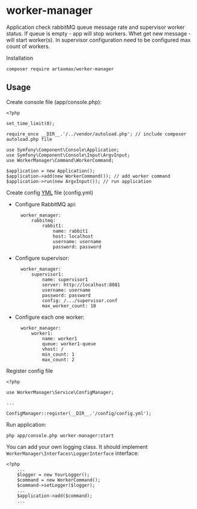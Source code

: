 # worker-manager

Application check rabbitMQ queue message rate and supervisor worker status.
If queue is empty - app will stop workers. Whet get new message - will start worker(s).
In supervisor configuration need to be configured max count of workers.

Installation

    composer require artaxmax/worker-manager
    
## Usage

Create console file (app/console.php):

    <?php
    
    set_time_limit(0);
    
    require_once __DIR__.'/../vendor/autoload.php'; // include composer autoload.php file
    
    use Symfony\Component\Console\Application;
    use Symfony\Component\Console\Input\ArgvInput;
    use WorkerManager\Command\WorkerCommand;
    
    $application = new Application();
    $application->add(new WorkerCommand()); // add worker command
    $application->run(new ArgvInput()); // run application
    
Create config [YML](http://yaml.org/) file (config.yml)

* Configure RabbitMQ api:

        worker_manager:
            rabbitmq:
                rabbit1:
                    name: rabbit1
                    host: localhost
                    username: username
                    password: password

* Configure supervisor:

        worker_manager:
            supervisor1:
                name: supervisor1
                server: http://localhost:8081
                username: username
                password: password
                config: /.../supervisor.conf
                max_worker_count: 10
                
* Configure each one worker:

        worker_manager:
            worker1:
                name: worker1
                queue: worker1-queue
                vhost: /
                min_count: 1
                max_count: 2
        
Register config file

    <?php
    
    use WorkerManager\Service\ConfigManager;
    
    ...
    
    ConfigManager::register(__DIR__.'/config/config.yml');

Run application:

    php app/console.php worker-manager:start
    

You can add your own logging class. It should implement `WorkerManager\Interfaces\LoggerInterface` interface:

    <?php
        ...
        $logger = new YourLogger();
        $command = new WorkerCommand();
        $command->setLogger($logger);
        ...
        $application->add($command);
        ...


